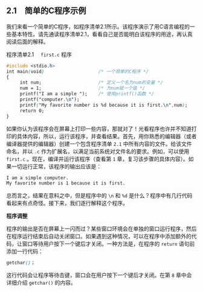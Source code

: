 ## 2.1　简单的C程序示例

我们来看一个简单的C程序，如程序清单2.1所示。该程序演示了用C语言编程的一些基本特性。请先通读程序清单2.1，看看自己是否能明白该程序的用途，再认真阅读后面的解释。

程序清单2.1　 `first.c` 程序

```css
#include <stdio.h>
int main(void)                    /* 一个简单的C程序 */
{
     int num;                     /* 定义一个名为num的变量 */
     num = 1;                     /* 为num赋一个值 */
     printf("I am a simple ");    /* 使用printf()函数 */
     printf("computer.\n");
     printf("My favorite number is %d because it is first.\n",num);
     return 0;
}
```

如果你认为该程序会在屏幕上打印一些内容，那就对了！光看程序也许并不知道打印的具体内容，所以，运行该程序，并查看结果。首先，用你熟悉的编辑器（或者编译器提供的编辑器）创建一个包含程序清单 `2.1` 中所有内容的文件。给该文件命名，并以 `.c` 作为扩展名，以满足当前系统对文件名的要求。例如，可以使用 `first.c` 。现在，编译并运行该程序（查看第 `1` 章，复习该步骤的具体内容）。如果一切运行正常，该程序的输出应该是：

```css
I am a simple computer.
My favorite number is 1 because it is first.
```

总而言之，结果在意料之中，但是程序中的 `\n` 和 `%d` 是什么？程序中有几行代码看起来有点奇怪。接下来，我们逐行解释这个程序。



**程序调整**

程序的输出是否在屏幕上一闪而过？某些窗口环境会在单独的窗口运行程序，然后在程序运行结束后自动关闭窗口。如果遇到这种情况，可以在程序中添加额外的代码，让窗口等待用户按下一个键后才关闭。一种方法是，在程序的 `return` 语句前添加一行代码：

```css
getchar()；
```

这行代码会让程序等待击键，窗口会在用户按下一个键后才关闭。在第  `8`  章中会详细介绍  `getchar()`  的内容。



